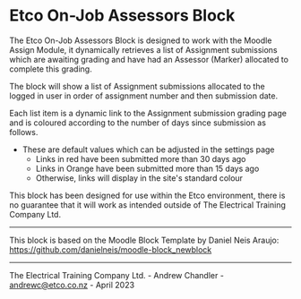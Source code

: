 Etco On-Job Assessors Block
===========================

The Etco On-Job Assessors Block is designed to work with the Moodle Assign Module, it dynamically retrieves a list of Assignment submissions which are awaiting grading and have had an Assessor (Marker) allocated to complete this grading.

The block will show a list of Assignment submissions allocated to the logged in user in order of assignment number and then submission date.

Each list item is a dynamic link to the Assignment submission grading page and is coloured according to the number of days since submission as follows.
* These are default values which can be adjusted in the settings page
    * Links in red have been submitted more than 30 days ago
    * Links in Orange have been submitted more than 15 days ago
    * Otherwise, links will display in the site's standard colour

This block has been designed for use within the Etco environment, there is no guarantee that it will work as intended outside of The Electrical Training Company Ltd.

---------------------------------------------------------------------------------------
This block is based on the Moodle Block Template by Daniel Neis Araujo: https://github.com/danielneis/moodle-block_newblock

---------------------------------------------------------------------------------------

The Electrical Training Company Ltd. - Andrew Chandler - <andrewc@etco.co.nz> - April 2023